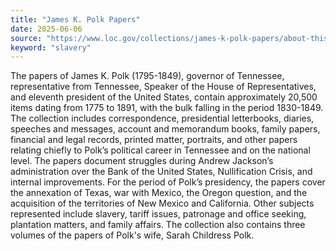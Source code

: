 ```yaml
---
title: "James K. Polk Papers"
date: 2025-06-06
source: "https://www.loc.gov/collections/james-k-polk-papers/about-this-collection/"
keyword: "slavery"
---
```


The papers of James K. Polk (1795-1849), governor of Tennessee, representative from Tennessee, Speaker of the House of Representatives, and eleventh president of the United States, contain approximately 20,500 items dating from 1775 to 1891, with the bulk falling in the period 1830-1849. The collection includes correspondence, presidential letterbooks, diaries, speeches and messages, account and memorandum books, family papers, financial and legal records, printed matter, portraits, and other papers relating chiefly to Polk&rsquo;s political career in Tennessee and on the national level. The papers document struggles during Andrew Jackson&rsquo;s administration over the Bank of the United States, Nullification Crisis, and internal improvements. For the period of Polk&rsquo;s presidency, the papers cover the annexation of Texas, war with Mexico, the Oregon question, and the acquisition of the territories of New Mexico and California. Other subjects represented include slavery, tariff issues, patronage and office seeking, plantation matters, and family affairs. The collection also contains three volumes of the papers of Polk's wife, Sarah Childress Polk.

